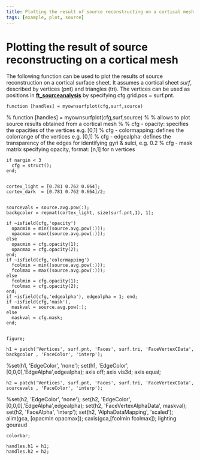 ```yaml
---
title: Plotting the result of source reconstructing on a cortical mesh
tags: [example, plot, source]
---
```


# Plotting the result of source reconstructing on a cortical mesh

The following function can be used to plot the results of source reconstruction on a cortical surface sheet. It assumes a cortical sheet *surf*, described by vertices (pnt) and triangles (tri). The vertices can be used as positions in **[ft_sourceanalysis](/reference/ft_sourceanalysis)** by specifying cfg.grid.pos = surf.pnt.


    function [handles] = myownsurfplot(cfg,surf,source)

  % function [handles] = myownsurfplot(cfg,surf,source)
  %
  % allows to plot source results obtained from a cortical mesh
  %
  % cfg - opacity: specifies the opacities of the vertices e.g. [0,1]
  % cfg - colormapping: defines the colorrange of the vertices e.g. [0,1]
  % cfg - edgealpha: defines the transparency of the edges for identifying gyri & sulci, e.g. 0.2
  % cfg - mask matrix specifying opacity, format: [n,1] for n vertices

    if nargin < 3
      cfg = struct();
    end;


    cortex_light = [0.781 0.762 0.664];
    cortex_dark  = [0.781 0.762 0.664]/2;


    sourcevals = source.avg.pow(:);
    backgcolor = repmat(cortex_light, size(surf.pnt,1), 1);

    if ~isfield(cfg,'opacity')
      opacmin = min((source.avg.pow(:)));
      opacmax = max((source.avg.pow(:)));
    else
      opacmin = cfg.opacity(1);
      opacmax = cfg.opacity(2);
    end;
    if ~isfield(cfg,'colormapping')
      fcolmin = min((source.avg.pow(:)));
      fcolmax = max((source.avg.pow(:)));
    else
      fcolmin = cfg.opacity(1);
      fcolmax = cfg.opacity(2);
    end;
    if ~isfield(cfg,'edgealpha'), edgealpha = 1; end;
    if ~isfield(cfg,'mask'),
      maskval = source.avg.pow(:);
    else
      maskval = cfg.mask;
    end;


    figure;

    h1 = patch('Vertices', surf.pnt, 'Faces', surf.tri, 'FaceVertexCData', backgcolor , 'FaceColor', 'interp');
  %set(h1, 'EdgeColor', 'none');
    set(h1, 'EdgeColor', [0,0,0],'EdgeAlpha',edgealpha);
    axis   off;
    axis vis3d;
    axis equal;

    h2 = patch('Vertices', surf.pnt, 'Faces', surf.tri, 'FaceVertexCData', sourcevals , 'FaceColor', 'interp');
  %set(h2, 'EdgeColor',  'none');
    set(h2, 'EdgeColor', [0,0,0],'EdgeAlpha',edgealpha);
    set(h2, 'FaceVertexAlphaData', maskval);
    set(h2, 'FaceAlpha',          'interp');
    set(h2, 'AlphaDataMapping',   'scaled');
    alim(gca, [opacmin opacmax]);
    caxis(gca,[fcolmin fcolmax]);
    lighting gouraud

    colorbar;

    handles.h1 = h1;
    handles.h2 = h2;
